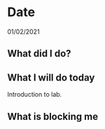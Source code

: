 # Date 
01/02/2021
## **What did I do?**
## **What I will do today**
Introduction to lab. 
## **What is blocking me**